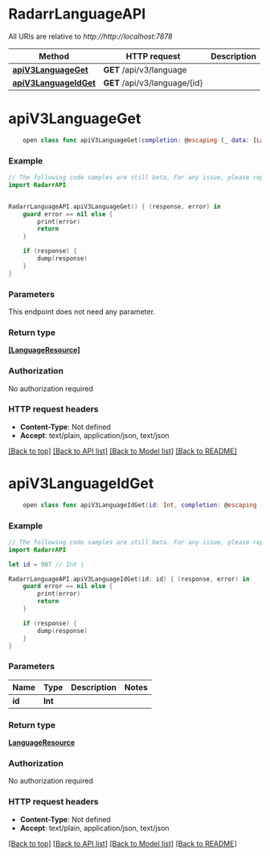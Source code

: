 # RadarrLanguageAPI

All URIs are relative to *http://http://localhost:7878*

Method | HTTP request | Description
------------- | ------------- | -------------
[**apiV3LanguageGet**](RadarrLanguageAPI.md#apiv3languageget) | **GET** /api/v3/language | 
[**apiV3LanguageIdGet**](RadarrLanguageAPI.md#apiv3languageidget) | **GET** /api/v3/language/{id} | 


# **apiV3LanguageGet**
```swift
    open class func apiV3LanguageGet(completion: @escaping (_ data: [LanguageResource]?, _ error: Error?) -> Void)
```



### Example
```swift
// The following code samples are still beta. For any issue, please report via http://github.com/OpenAPITools/openapi-generator/issues/new
import RadarrAPI


RadarrLanguageAPI.apiV3LanguageGet() { (response, error) in
    guard error == nil else {
        print(error)
        return
    }

    if (response) {
        dump(response)
    }
}
```

### Parameters
This endpoint does not need any parameter.

### Return type

[**[LanguageResource]**](LanguageResource.md)

### Authorization

No authorization required

### HTTP request headers

 - **Content-Type**: Not defined
 - **Accept**: text/plain, application/json, text/json

[[Back to top]](#) [[Back to API list]](../README.md#documentation-for-api-endpoints) [[Back to Model list]](../README.md#documentation-for-models) [[Back to README]](../README.md)

# **apiV3LanguageIdGet**
```swift
    open class func apiV3LanguageIdGet(id: Int, completion: @escaping (_ data: LanguageResource?, _ error: Error?) -> Void)
```



### Example
```swift
// The following code samples are still beta. For any issue, please report via http://github.com/OpenAPITools/openapi-generator/issues/new
import RadarrAPI

let id = 987 // Int | 

RadarrLanguageAPI.apiV3LanguageIdGet(id: id) { (response, error) in
    guard error == nil else {
        print(error)
        return
    }

    if (response) {
        dump(response)
    }
}
```

### Parameters

Name | Type | Description  | Notes
------------- | ------------- | ------------- | -------------
 **id** | **Int** |  | 

### Return type

[**LanguageResource**](LanguageResource.md)

### Authorization

No authorization required

### HTTP request headers

 - **Content-Type**: Not defined
 - **Accept**: text/plain, application/json, text/json

[[Back to top]](#) [[Back to API list]](../README.md#documentation-for-api-endpoints) [[Back to Model list]](../README.md#documentation-for-models) [[Back to README]](../README.md)

